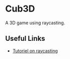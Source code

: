 # Cub3D
A 3D game using raycasting.


## Useful Links
* [Tutoriel on raycasting](https://courses.pikuma.com/courses/take/raycasting/lessons/7485598-introduction-and-learning-outcomes)
